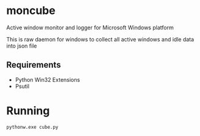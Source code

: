 moncube
=======

Active window monitor and logger for Microsoft Windows platform

This is raw daemon for windows to collect all active windows and idle data into json file

## Requirements

- Python Win32 Extensions
- Psutil

# Running

`pythonw.exe cube.py`
